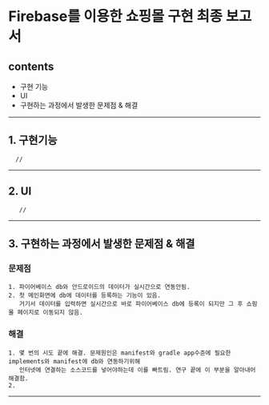 Firebase를 이용한 쇼핑몰 구현 최종 보고서
=================================================

contents
-----------
+ 구현 기능
+ UI
+ 구현하는 과정에서 발생한 문제점 & 해결

* * *

## 1. 구현기능

      //

* * *

## 2. UI

       //

* * *

## 3. 구현하는 과정에서 발생한 문제점 & 해결
### 문제점
    1. 파이어베이스 db와 안드로이드의 데이터가 실시간으로 연동안됨.
    2. 첫 메인화면에 db에 데이터를 등록하는 기능이 있음.
       거기서 데이터를 입력하면 실시간으로 바로 파이어베이스 db에 등록이 되지만 그 후 쇼핑몰 페이지로 이동되지 않음.
### 해결
    1. 몇 번의 시도 끝에 해결. 문제원인은 manifest와 gradle app수준에 필요한 implements와 manifest에 db와 연동하기위해 
       인터넷에 연결하는 소스코드를 넣어야하는데 이를 빠트림. 연구 끝에 이 부분을 알아내어 해결함.
    2. 
              
* * *
